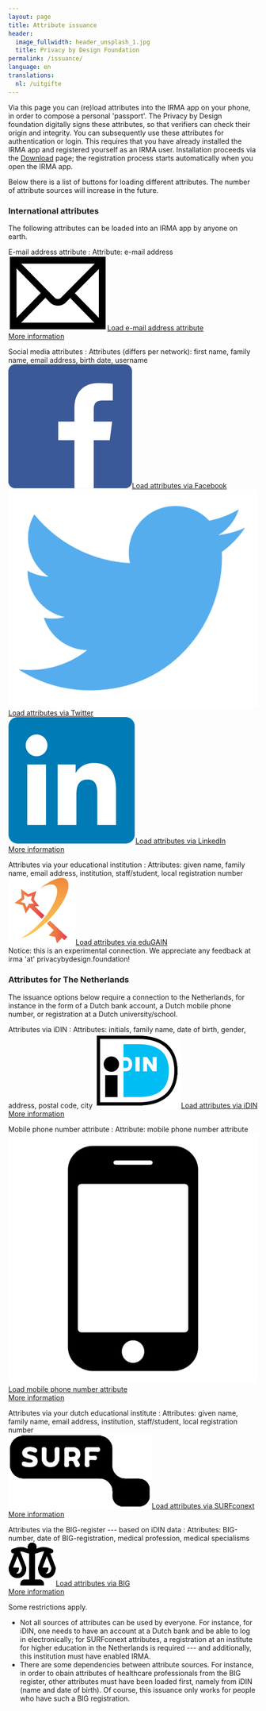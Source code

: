 ```yaml
---
layout: page
title: Attribute issuance
header:
  image_fullwidth: header_unsplash_1.jpg
  title: Privacy by Design Foundation
permalink: /issuance/
language: en
translations:
  nl: /uitgifte
---
```


<style type="text/css">
  article a.button {
    margin-bottom: 0.5rem;
    margin-top: 0.5rem;
    background-color: #568099;
  }
  article a img {
    height: 1.75rem;
    padding-right: 1rem;
  }
</style>

Via this page you can (re)load attributes into the IRMA app on your
phone, in order to compose a personal 'passport'.  The Privacy by
Design foundation digitally signs these attributes, so that verifiers
can check their origin and integrity.  You can subsequently use these
attributes for authentication or login. This requires that you have
already installed the IRMA app and registered yourself as an IRMA
user. Installation proceeds via the [Download](/download-en) page; the
registration process starts automatically when you open the IRMA app.

Below there is a list of buttons for loading different attributes.
The number of attribute sources will increase in the future. 

### International attributes

The following attributes can be loaded into an IRMA app by anyone on earth.

E-mail address attribute
:   Attribute: e-mail address  
    <a class="button" href="/issuance/email">
    <img src="/images/email.png">Load e-mail address attribute</a>  
    [More information](/issuance-email)

Social media attributes
:   Attributes (differs per network): first name, family name, email address, birth date, username  
    <a class="button" href="/issuance/social/facebook">
    <img src="/images/facebook.png">Load attributes via Facebook</a>  
    <a class="button" href="/issuance/social/twitter">
    <img src="/images/twitter.png">Load attributes via Twitter</a>  
    <a class="button" href="/issuance/social/linkedin">
    <img src="/images/linkedin.png">Load attributes via LinkedIn</a>  
    [More information](/issuance-socialmedia)

Attributes via your educational institution
:   Attributes: given name, family name, email address, institution, staff/student, local registration number  
    <a class="button" href="/uitgifte/surfnet/edugain">
    <img src="/images/edugain.png">Load attributes via eduGAIN</a>  
    Notice: this is an experimental connection. We appreciate any feedback at irma 'at' privacybydesign.foundation!

### Attributes for The Netherlands

The issuance options below require a connection to the Netherlands,
for instance in the form of a Dutch bank account, a Dutch mobile phone
number, or registration at a Dutch university/school.

Attributes via iDIN
:   Attributes: initials, family name, date of birth, gender, address, postal code, city
    <a class="button" href="/uitgifte/idin">
    <img src="/images/idin.png">Load attributes via iDIN</a>  
    [More information](/issuance-idin)

Mobile phone number attribute
:   Attribute: mobile phone number attribute  
    <a class="button" href="/issuance/phonenumber">
    <img src="/images/mobile.png">Load mobile phone number attribute</a>  
    [More information](/issuance-mobile)

Attributes via your dutch educational institute
:   Attributes: given name, family name, email address, institution, staff/student, local registration number  
    <a class="button" href="/issuance/surfnet?action=login">
    <img src="/images/surfnet.png">Load attributes via SURFconext</a>  
    [More information](/issuance-surfconext)

Attributes via the BIG-register --- based on iDIN data
:   Attributes: BIG-number, date of BIG-registration, medical profession, medical specialisms  
    <a class="button" href="/issuance/big">
    <img src="/images/big.png">Load attributes via BIG</a>  
    [More information](/issuance-big)


Some restrictions apply.

* Not all sources of attributes can be used by everyone. For instance,
  for iDIN, one needs to have an account at a Dutch bank and be able to
  log in electronically; for SURFconext attributes, a registration at an
  institute for higher education in the Netherlands is required ---
  and additionally, this institution must have enabled IRMA.
* There are some dependencies between attribute sources. For instance,
  in order to obain attributes of healthcare professionals from the BIG
  register, other attributes must have been loaded first, namely from
  iDIN (name and date of birth). Of course, this issuance only works
  for people who have such a BIG registration.